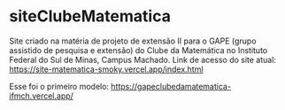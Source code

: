 # siteClubeMatematica
Site criado na matéria de projeto de extensão II para o GAPE (grupo assistido de pesquisa e extensão) do Clube da Matemática no Instituto Federal do Sul de Minas, Campus Machado.
Link de acesso do site atual: https://site-matematica-smoky.vercel.app/index.html

Esse foi o primeiro modelo: https://gapeclubedamatematica-ifmch.vercel.app/
